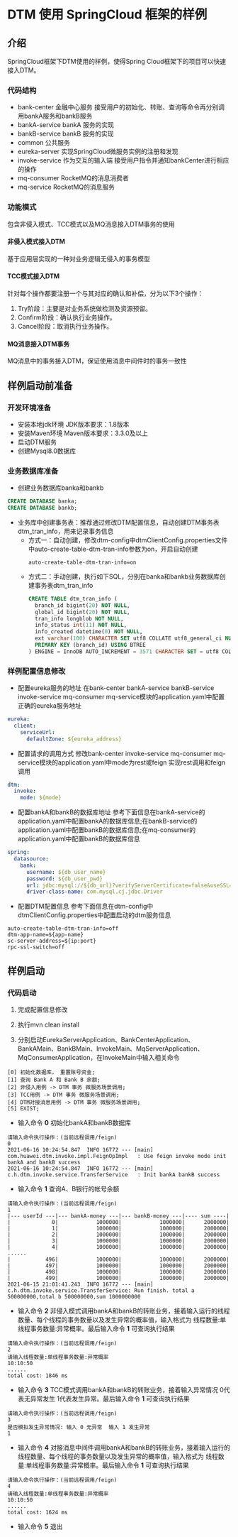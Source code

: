 # DTM 使用 SpringCloud 框架的样例

## 介绍
SpringCloud框架下DTM使用的样例，使得Spring Cloud框架下的项目可以快速接入DTM。

### 代码结构
- bank-center 金融中心服务 接受用户的初始化、转账、查询等命令再分别调用bankA服务和bankB服务 
- bankA-service bankA 服务的实现
- bankB-service bankB 服务的实现
- common 公共服务
- eureka-server 实现SpringCloud微服务实例的注册和发现
- invoke-service 作为交互的输入端 接受用户指令并通知bankCenter进行相应的操作
- mq-consumer RocketMQ的消息消费者
- mq-service RocketMQ的消息服务

### 功能模式
包含非侵入模式、TCC模式以及MQ消息接入DTM事务的使用  

#### 非侵入模式接入DTM
基于应用层实现的一种对业务逻辑无侵入的事务模型

#### TCC模式接入DTM
针对每个操作都要注册一个与其对应的确认和补偿，分为以下3个操作：
1. Try阶段：主要是对业务系统做检测及资源预留。
2. Confirm阶段：确认执行业务操作。
3. Cancel阶段：取消执行业务操作。

#### MQ消息接入DTM事务
MQ消息中的事务接入DTM，保证使用消息中间件时的事务一致性

## 样例启动前准备

### 开发环境准备
- 安装本地jdk环境 JDK版本要求：1.8版本
- 安装Maven环境 Maven版本要求：3.3.0及以上
- 启动DTM服务
- 创建Mysql8.0数据库


### 业务数据库准备
- 创建业务数据库banka和bankb
```sql
CREATE DATABASE banka;    
CREATE DATABASE bankb;
```
- 业务库中创建事务表：推荐通过修改DTM配置信息，自动创建DTM事务表dtm_tran_info，用来记录事务信息
    - 方式一：自动创建，修改dtm-config中dtmClientConfig.properties文件中auto-create-table-dtm-tran-info参数为on，开启自动创建
        ```properties
        auto-create-table-dtm-tran-info=on
        ```
    - 方式二：手动创建，执行如下SQL，分别在banka和bankb业务数据库创建事务表dtm_tran_info
        ```sql
        CREATE TABLE dtm_tran_info ( 
          branch_id bigint(20) NOT NULL, 
          global_id bigint(20) NOT NULL, 
          tran_info longblob NOT NULL, 
          info_status int(11) NOT NULL, 
          info_created datetime(0) NOT NULL, 
          ext varchar(100) CHARACTER SET utf8 COLLATE utf8_general_ci NULL DEFAULT NULL, 
          PRIMARY KEY (branch_id) USING BTREE 
        ) ENGINE = InnoDB AUTO_INCREMENT = 3571 CHARACTER SET = utf8 COLLATE = utf8_general_ci ROW_FORMAT = Dynamic; 
        ```

### 样例配置信息修改
- 配置eureka服务的地址 在bank-center bankA-service bankB-service invoke-service mq-consumer mq-service模块的application.yaml中配置正确的eureka服务地址
```yaml
eureka:
  client:
    serviceUrl:
      defaultZone: ${eureka_address}
```

- 配置请求的调用方式 修改bank-center invoke-service mq-consumer mq-service模块的application.yaml中mode为rest或feign 实现rest调用和feign调用
```yaml
dtm:
  invoke:
    mode: ${mode}
```

- 配置bankA和bankB的数据库地址 参考下面信息在bankA-service的application.yaml中配置bankA的数据库信息;在bankB-service的application.yaml中配置bankB的数据库信息;在mq-consumer的application.yaml中配置bankB的数据库信息
```yaml
spring:
  datasource:
    bank:
      username: ${db_user_name}
      password: ${db_user_pwd}
      url: jdbc:mysql://${db_url}?verifyServerCertificate=false&useSSL=false&allowPublicKeyRetrieval=true&serverTimezone=UTC
      driver-class-name: com.mysql.cj.jdbc.Driver
```

- 配置DTM配置信息 参考下面信息在dtm-config中dtmClientConfig.properties中配置启动的dtm服务信息
```properties
auto-create-table-dtm-tran-info=off
dtm-app-name=${app-name}
sc-server-address=${ip:port}
rpc-ssl-switch=off
```


## 样例启动

### 代码启动
1. 完成配置信息修改

2. 执行mvn clean install

3. 分别启动EurekaServerApplication、BankCenterApplication、BankAMain、BankBMain、InvokeMain、MqServerApplication、MqConsumerApplication，在InvokeMain中输入相关命令
```
[0] 初始化数据库， 重置账号资金;
[1] 查询 Bank A 和 Bank B 余额;
[2] 非侵入用例 -> DTM 事务 微服务场景调用;
[3] TCC用例 -> DTM 事务 微服务场景调用;
[4] DTM对接消息用例 -> DTM 事务 微服务场景调用;
[5] EXIST;
```

- 输入命令 **0** 初始化bankA和bankB数据库
```
请输入命令执行操作：(当前远程调用/feign)
0
2021-06-16 10:24:54.847  INFO 16772 --- [main] com.huawei.dtm.invoke.impl.FeignOpImpl   : Use feign invoke mode init bankA and bankB success
2021-06-16 10:24:54.847  INFO 16772 --- [main] c.h.dtm.invoke.service.TransferService   : Init bankA bankB success
```

- 输入命令 **1** 查询A、B银行的帐号余额
```
请输入命令执行操作：(当前远程调用/feign)
1
|--- userId ---|--- bankA-money ---|--- bankB-money ---|---- sum ----|
|             0|            1000000|            1000000|      2000000|
|             1|            1000000|            1000000|      2000000|
|             2|            1000000|            1000000|      2000000|
|             3|            1000000|            1000000|      2000000|
|             4|            1000000|            1000000|      2000000|
......
|           496|            1000000|            1000000|      2000000|
|           497|            1000000|            1000000|      2000000|
|           498|            1000000|            1000000|      2000000|
|           499|            1000000|            1000000|      2000000|
2021-06-15 21:01:41.243  INFO 16772 --- [main] c.h.dtm.invoke.service.TransferService: Run finish. total a 500000000,total b 500000000,sum 1000000000
```

- 输入命令 **2** 非侵入模式调用bankA和bankB的转账业务，接着输入运行的线程数量、每个线程的事务数量以及发生异常的概率值，输入格式为 线程数量:单线程事务数量:异常概率。最后输入命令 **1** 可查询执行结果
```
请输入命令执行操作：(当前远程调用/feign)
2
请输入线程数量:单线程事务数量:异常概率
10:10:50
......
total cost: 1846 ms
```


- 输入命令 **3** TCC模式调用bankA和bankB的转账业务，接着输入异常情况 0代表无异常发生 1代表发生异常。最后输入命令 **1** 可查询执行结果
```
请输入命令执行操作：(当前远程调用/feign)
3
是否模拟发生异常情况: 输入 0 无异常  输入 1 发生异常
1
```

- 输入命令 **4** 对接消息中间件调用bankA和bankB的转账业务，接着输入运行的线程数量、每个线程的事务数量以及发生异常的概率值，输入格式为 线程数量:单线程事务数量:异常概率。最后输入命令 **1** 可查询执行结果
```
请输入命令执行操作：(当前远程调用/feign)
4
请输入线程数量:单线程事务数量:异常概率
10:10:50
......
total cost: 1624 ms
```

- 输入命令 **5** 退出

